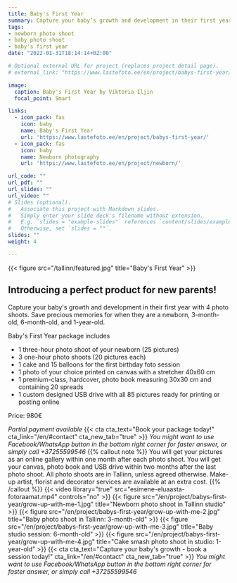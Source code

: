 ```yaml
---
title: Baby's First Year
summary: Capture your baby’s growth and development in their first year with 4 photo shoots. 
tags:
- newborn photo shoot
- baby photo shoot
- baby's first year
date: "2022-01-31T18:14:14+02:00"

# Optional external URL for project (replaces project detail page).
# external_link: "https://www.lastefoto.ee/en/project/babys-first-year/"

image:
  caption: Baby's First Year by Viktoria Iljin
  focal_point: Smart

links:
  - icon_pack: fas
    icon: baby
    name: Baby's First Year
    url: 'https://www.lastefoto.ee/en/project/babys-first-year/'
  - icon_pack: fas
    icon: baby
    name: Newborn photography
    url: 'https://www.lastefoto.ee/en/project/newborn/'

url_code: ""
url_pdf: ""
url_slides: ""
url_video: ""
# Slides (optional).
#   Associate this project with Markdown slides.
#   Simply enter your slide deck's filename without extension.
#   E.g. `slides = "example-slides"` references `content/slides/example-slides.md`.
#   Otherwise, set `slides = ""`.
slides: ""
weight: 4

---
```

{{< figure src="/tallinn/featured.jpg" title="Baby's First Year" >}}
## Introducing a perfect product for new parents!

Capture your baby's growth and development in their first year with 4 photo shoots. Save precious memories for when they are a newborn, 3-month-old, 6-month-old, and 1-year-old.

Baby's First Year package includes

* 1 three-hour photo shoot of your newborn (25 pictures)
* 3 one-hour photo shoots (20 pictures each)
* 1 cake and 15 balloons for the first birthday foto session
* 1 photo of your choice printed on canvas with a stretcher 40x60 cm
* 1 premium-class, hardcover, photo book measuring 30x30 cm and containing 20 spreads
* 1 custom designed USB drive with all 85 pictures ready for printing or posting online

Price: 980€

_Partial payment available_
{{< cta cta_text="Book your package today!" cta_link="/en/#contact" cta_new_tab="true" >}}
_You might want to use Facebook/WhatsApp button in the bottom right corner for faster answer, or simply call +37255599546_
{{% callout note %}}
You will get your pictures as an online gallery within one month after each photo shoot. You will get your canvas, photo book and USB drive within two months after the last photo shoot. All photo shoots are in Tallinn, unless agreed otherwise. Make-up artist, florist and decorator services are available at an extra cost.
{{% /callout %}}
{{< video library="true" src="esimene-eluaasta-fotoraamat.mp4" controls="no" >}}
{{< figure src="/en/project/babys-first-year/grow-up-with-me-1.jpg" title="Newborn photo shoot in Tallinn studio" >}}
{{< figure src="/en/project/babys-first-year/grow-up-with-me-2.jpg" title="Baby photo shoot in Tallinn: 3-month-old" >}}
{{< figure src="/en/project/babys-first-year/grow-up-with-me-3.jpg" title="Baby studio session: 6-month-old" >}}
{{< figure src="/en/project/babys-first-year/grow-up-with-me-4.jpg" title="Cake smash photo shoot in studio: 1-year-old" >}}
{{< cta cta_text="Capture your baby's growth - book a session today!" cta_link="/en/#contact" cta_new_tab="true" >}}
_You might want to use Facebook/WhatsApp button in the bottom right corner for faster answer, or simply call +37255599546_